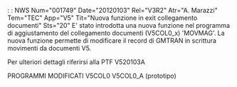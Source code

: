  :  : NWS Num="001749" Date="20120103" Rel="V3R2" Atr="A. Marazzi" Tem="TEC" App="V5" Tit="Nuova funzione in exit collegamento documenti" Sts="20"
E' stato introdotta una nuova funzione nel programma di aggiustamento del collegamento documenti (V5COL0_x) 'MOVMAG'.
La nuova funzione permette di modificare il record di GMTRAN in scrittura movimenti da documenti V5.

Per ulteriori dettagli riferirsi alla PTF V520103A

PROGRAMMI MODIFICATI
V5COL0
V5COL0_A (prototipo)
